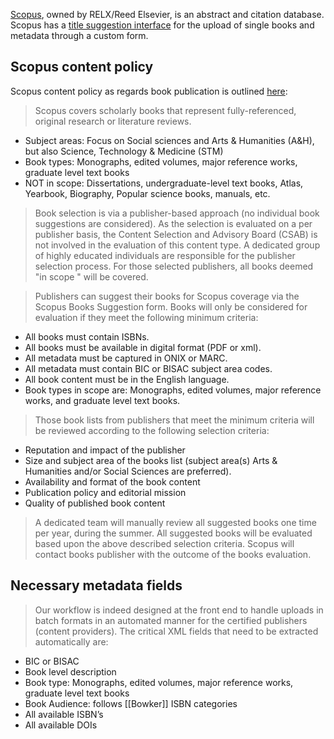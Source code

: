 [Scopus](https://www.scopus.com), owned by RELX/Reed Elsevier, is an abstract and citation database. Scopus has a [title suggestion interface](https://suggestor.step.scopus.com/suggestTitle/step1.cfm) for the upload of single books and metadata through a custom form.

## Scopus content policy

Scopus content policy as regards book publication is outlined [here](https://www.elsevier.com/solutions/scopus/how-scopus-works/content/content-policy-and-selection):

> Scopus covers scholarly books that represent fully-referenced, original research or literature reviews.

* Subject areas: Focus on Social sciences and Arts & Humanities (A&H), but also Science, Technology & Medicine (STM)
* Book types: Monographs, edited volumes, major reference works, graduate level text books
* NOT in scope: Dissertations, undergraduate-level text books, Atlas, Yearbook, Biography, Popular science books, manuals, etc.

> Book selection is via a publisher-based approach (no individual book suggestions are considered). As the selection is evaluated on a per publisher basis, the Content Selection and Advisory Board (CSAB) is not involved in the evaluation of this content type. A dedicated group of highly educated individuals are responsible for the publisher selection process. For those selected publishers, all books deemed "in scope " will be covered.

> Publishers can suggest their books for Scopus coverage via the Scopus Books Suggestion form. Books will only be considered for evaluation if they meet the following minimum criteria:

* All books must contain ISBNs.
* All books must be available in digital format (PDF or xml).
* All metadata must be captured in ONIX or MARC.
* All metadata must contain BIC or BISAC subject area codes.
* All book content must be in the English language.
* Book types in scope are: Monographs, edited volumes, major reference works, and graduate level text books.

> Those book lists from publishers that meet the minimum criteria will be reviewed according to the following selection criteria:

* Reputation and impact of the publisher
* Size and subject area of the books list (subject area(s) Arts & Humanities and/or Social Sciences are preferred).
* Availability and format of the book content
* Publication policy and editorial mission
* Quality of published book content

> A dedicated team will manually review all suggested books one time per year, during the summer. All suggested books will be evaluated based upon the above described selection criteria. Scopus will contact books publisher with the outcome of the books evaluation.

## Necessary metadata fields

> Our workflow is indeed designed at the front end to handle uploads in batch formats in an automated manner for the certified publishers (content providers). The critical XML fields that need to be extracted automatically are:

* BIC or BISAC
* Book level description 
* Book type: Monographs, edited volumes, major reference works, graduate level text books
* Book Audience: follows [[Bowker]] ISBN categories
* All available ISBN’s
* All available DOIs 
